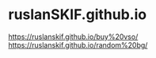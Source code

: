 # ruslanSKIF.github.io
https://ruslanskif.github.io/buy%20vso/
https://ruslanskif.github.io/random%20bg/
